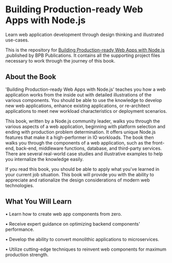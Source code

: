 # Building Production-ready Web Apps with Node.js

Learn web application development through design thinking and illustrated use-cases.

This is the repository for [Building Production-ready Web Apps with Node.js
](https://bpbonline.com/products/building-production-ready-web-apps-with-node-js?_pos=1&_sid=a1ff8c325&_ss=r),published by BPB Publications. It contains all the supporting project files necessary to work through the journey of this book.
## About the Book
'Building Production-ready Web Apps with Node.js' teaches you how a web application works from the inside out with detailed illustrations of the various components. You should be able to use the knowledge to develop new web applications, enhance existing applications, or re-architect applications to meet new workload characteristics or deployment scenarios.
 
This book, written by a Node.js community leader, walks you through the various aspects of a web application, beginning with platform selection and ending with production problem determination. It offers unique Node.js features that make it a high-performer in IO workloads. The book then walks you through the components of a web application, such as the front-end, back-end, middleware functions, database, and third-party services. There are several real-world case studies and illustrative examples to help you internalize the knowledge easily.

If you read this book, you should be able to apply what you've learned in your current job situation. This book will provide you with the ability to appreciate and rationalize the design considerations of modern web technologies.

## What You Will Learn
•	Learn how to create web app components from zero.

•	Receive expert guidance on optimizing backend components' performance.

•	Develop the ability to convert monolithic applications to microservices.

•	Utilize cutting-edge techniques to reinvent web components for maximum production strength.

